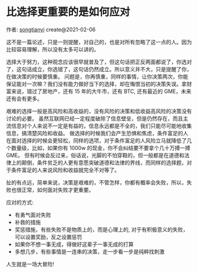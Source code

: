 # 比选择更重要的是如何应对

作者: [songtianyi](http://songtianyi.info) create@2021-02-06

这不是一篇论述，只是一则提醒，对自己的，也是对所有忽略了这一点的人。因为比较容易理解，所以没有太多可以讲的。

选择大于努力，这种观念应该很早就普及了，但这句话把正反两面都说了，你选对了，这句话成立，你选错了，这句话仍然成立。所以意义并不大，只是提醒了你，在做决策的时候要慎重。
问题是，你再慎重，同样的事情，让你决策两次，你能保证能对一次嘛？我们没有能力做好当下的选择，却在悔恨当初的决策失误。拿财富来说，错过了房地产，还有 15 年的大牛市，还有 BTC, 还有最近的 GME，未来还有会有更多。

艰难的选择一般是高风险和高收益的，没有风险的决策和低收益高风险的决策没有讨论的必要。
虽然互联网已经一定程度破除了信息壁垒，但是仍然存在，而且主流信息对个人来说不一定是有益的，信息永远都是不全的，我们只能尽可能地收集信息，搞清楚风险和收益。
做选择的时候我们会产生恐惧和焦虑，条件富足的人在面对选择的时候会更轻松，同样的选项，对于条件富足的人风险立马就降低了几个数量级，比如，如果你有 1000w 的现金，你不会纠结要不要拿个几十万搏一搏 GME。
但有时候会反过来，俗话说，光脚的不怕穿鞋的，但一般都是在道德和法律上的颠倒，条件贫乏的人更有意愿突破道德和法律的界线，而同样的选择题，对于条件富足的人来说风险和收益就完全不对等了。

扯的有点远，简单来说，决策是艰难的，不管怎样，你都有概率会失败，所以，失败也很正常，如何面对失败才更重要。

应对的方式:

* 有勇气面对失败
* 补救的措施
* 奖惩措施，有些失败不是物质上的，而是心理上的, 对于有积极意义的失败，可以设置奖励，反之设置惩罚
* 如果你不想一事无成，得做好这辈子一事无成的打算
* 多想几步，有些事情是一连串的决策，走一步看一步是纯粹找刺激

人生就是一场大冒险!
